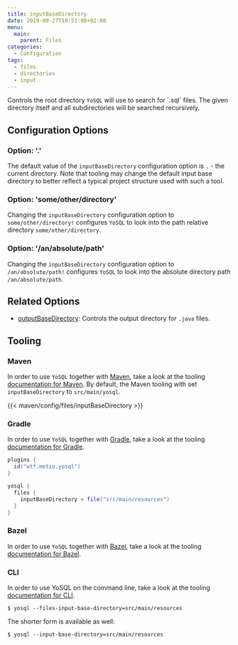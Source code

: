 ```yaml
---
title: inputBaseDirectory
date: 2019-09-27T18:51:08+02:00
menu:
  main:
    parent: Files
categories:
  - Configuration
tags:
  - files
  - directories
  - input
---
```


Controls the root directory `YoSQL` will use to search for ´.sql` files. The given directory itself and all subdirectories will be searched recursively.

## Configuration Options

### Option: '.'

The default value of the `inputBaseDirectory` configuration option is `.` - the current directory. Note that tooling may change the default input base directory to better reflect a typical project structure used with such a tool.

### Option: 'some/other/directory'

Changing the `inputBaseDirectory` configuration option to `some/other/directory!` configures `YoSQL` to look into the path relative directory `some/other/directory`.

### Option: '/an/absolute/path'

Changing the `inputBaseDirectory` configuration option to `/an/absolute/path!` configures `YoSQL` to look into the absolute directory path `/an/absolute/path`.

## Related Options

- [outputBaseDirectory](../outputbasedirectory/): Controls the output directory for `.java` files.

## Tooling

### Maven

In order to use `YoSQL` together with [Maven](https://maven.apache.org/), take a look at the tooling [documentation for Maven](/tooling/maven/). By default, the Maven tooling with set `inputBaseDirectory` to `src/main/yosql`.

{{< maven/config/files/inputBaseDirectory >}}

### Gradle

In order to use `YoSQL` together with [Gradle](https://gradle.org/), take a look at the tooling [documentation for Gradle](/tooling/gradle/).

```groovy
plugins {
  id("wtf.metio.yosql")
}

yosql {
  files {
    inputBaseDirectory = file("src/main/resources")
  }
}
```

### Bazel

In order to use `YoSQL` together with [Bazel](https://bazel.build/), take a look at the tooling [documentation for Bazel](/tooling/bazel/).

### CLI

In order to use YoSQL on the command line, take a look at the tooling [documentation for CLI](/tooling/cli/).

```shell
$ yosql --files-input-base-directory=src/main/resources
```

The shorter form is available as well:

```shell
$ yosql --input-base-directory=src/main/resources
```

